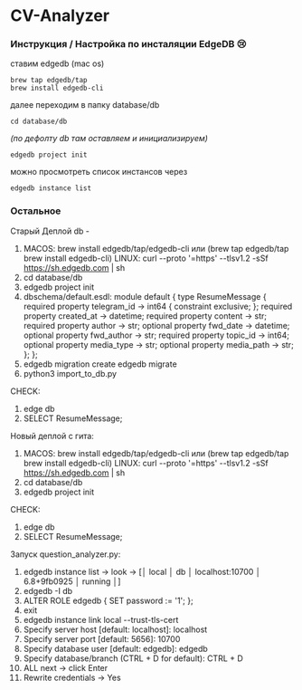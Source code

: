 # CV-Analyzer
### Инструкция / Настройка по инсталяции EdgeDB 😢
ставим edgedb (mac os)
```
brew tap edgedb/tap
brew install edgedb-cli
```
далее переходим в папку database/db
```
cd database/db
```

_(по дефолту db там оставляем и инициализируем)_
```
edgedb project init
```

можно просмотреть список инстансов через
```
edgedb instance list   
```


### Остальное
Старый Деплой db - 
1) MACOS: brew install edgedb/tap/edgedb-cli или
   (brew tap edgedb/tap
    brew install edgedb-cli) 
LINUX: curl --proto '=https' --tlsv1.2 -sSf https://sh.edgedb.com | sh
2) cd database/db
3) edgedb project init
4) dbschema/default.esdl: 
module default {
  type ResumeMessage {
    required property telegram_id -> int64 {
      constraint exclusive;
    };
    required property created_at -> datetime;
    required property content -> str;
    required property author -> str;
    optional property fwd_date -> datetime;
    optional property fwd_author -> str;
    required property topic_id -> int64;
    optional property media_type -> str;
    optional property media_path -> str;
  };
};
5) edgedb migration create 
   edgedb migrate
6) python3 import_to_db.py

CHECK: 
1) edge db
2) SELECT ResumeMessage;


Новый деплой с гита: 

1) MACOS: brew install edgedb/tap/edgedb-cli или
   (brew tap edgedb/tap
    brew install edgedb-cli) 
LINUX: curl --proto '=https' --tlsv1.2 -sSf https://sh.edgedb.com | sh
2) cd database/db
3) edgedb project init

CHECK: 
1) edge db
2) SELECT ResumeMessage;


Запуск question_analyzer.py: 
1) edgedb instance list -> look -> [│ local │ db   │ localhost:10700 │ 6.8+9fb0925 │ running │]
2) edgedb -I db
3) ALTER ROLE edgedb {
  SET password := '1';
};
4) exit
5) edgedb instance link local --trust-tls-cert
6) Specify server host [default: localhost]: 
localhost
7) Specify server port [default: 5656]: 
10700
8) Specify database user [default: edgedb]:
edgedb
9) Specify database/branch (CTRL + D for default):
CTRL + D
10) ALL next -> click Enter
11) Rewrite credentials -> Yes
